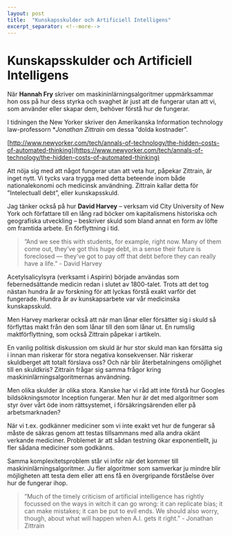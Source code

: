 ```yaml
---
layout: post
title:  "Kunskapsskulder och Artificiell Intelligens"
excerpt_separator: <!--more-->
---
```


# Kunskapsskulder och Artificiell Intelligens

När **Hannah Fry** skriver om maskininlärningsalgoritmer uppmärksammar hon oss på hur dess styrka och svaghet är just att de fungerar utan att vi, som använder eller skapar dem, behöver förstå hur de fungerar.

<!--more-->

I tidningen the New Yorker skriver den Amerikanska Information technology law-professorn **Jonathan Zittrain* om dessa ”dolda kostnader”.

[http://www.newyorker.com/tech/annals-of-technology/the-hidden-costs-of-automated-thinking](https://www.newyorker.com/tech/annals-of-technology/the-hidden-costs-of-automated-thinking)

Att nöja sig med att något fungerar utan att veta hur, påpekar Zittrain, är inget nytt. Vi tycks vara trygga med detta beteende inom både nationalekonomi och medicinsk användning. Zittrain kallar detta för ”Intelectuall debt”, eller kunskapsskuld.

Jag tänker också på hur **David Harvey** – verksam vid City University of New York och författare till en lång rad böcker om kapitalismens historiska och geografiska utveckling – beskriver skuld som bland annat en form av löfte om framtida arbete. En förflyttning i tid.

> ”And we see this with students, for example, right now. Many of them come out, they’ve got this huge debt, in a sense their future is foreclosed — they’ve got to pay off that debt before they can really have a life.” - David Harvey

Acetylsalicylsyra (verksamt i Aspirin) började användas som febernedsättande medicin redan i slutet av 1800-talet. Trots att det tog nästan hundra år av forskning för att lyckas förstå exakt varför det fungerade. Hundra år av kunskapsarbete var vår medicinska kunskapsskuld.

Men Harvey markerar också att när man lånar eller försätter sig i skuld så förflyttas makt från den som lånar till den som lånar ut. En rumslig maktförflyttning, som också Zittrain påpekar i artikeln.

En vanlig politisk diskussion om skuld är hur stor skuld man kan försätta sig i innan man riskerar för stora negativa konsekvenser. När riskerar skuldberget att totalt förslava oss? Och när blir återbetalningens omöjlighet till en skuldkris? Zittrain frågar sig samma frågor kring maskininlärningsalgoritmernas användning.

Men olika skulder är olika stora. Kanske har vi råd att inte förstå hur Googles bildsökningsmotor Inception fungerar. Men hur är det med algoritmer som styr över vårt öde inom rättsystemet, i försäkringsärenden eller på arbetsmarknaden?

När vi t.ex. godkänner mediciner som vi inte exakt vet hur de fungerar så måste de säkras genom att testas tillsammans med alla andra okänt verkande mediciner. Problemet är att sådan testning ökar exponentiellt, ju fler sådana mediciner som godkänns.

Samma komplexitetsproblem står vi inför när det kommer till maskininlärningsalgoritmer. Ju fler algoritmer som samverkar ju mindre blir möjligheten att testa dem eller att ens få en övergripande förståelse över hur de fungerar ihop.

> ”Much of the timely criticism of artificial intelligence has rightly focussed on the ways in witch it can go wrong: it can replicate bias; it can make mistakes; it can be put to evil ends. We should also worry, though, about what will happen when A.I. gets it right.” - Jonathan Zittrain